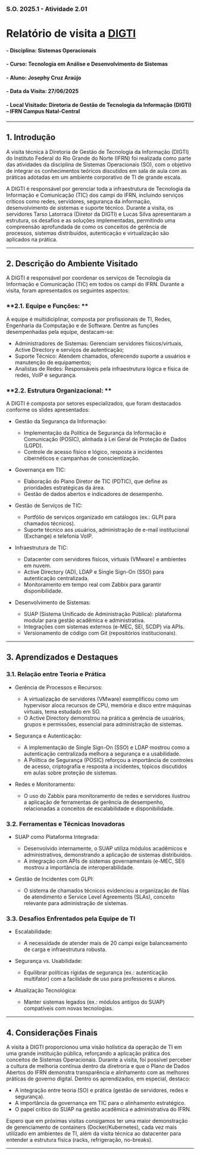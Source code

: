 ### S.O. 2025.1 - Atividade 2.01  
# Relatório de visita a [DIGTI](https://portal.ifrn.edu.br/institucional/tecnologia-da-informacao/)

#### - **Disciplina:** Sistemas Operacionais 
#### - **Curso**: Tecnologia em Análise e Desenvolvimento de Sistemas
#### - **Aluno:** Josephy Cruz Araújo
#### - **Data da Visita:** 27/06/2025
#### - **Local Visitado:** Diretoria de Gestão de Tecnologia da Informação (DIGTI) – IFRN Campus Natal-Central

---
## **1. Introdução**  
A visita técnica à Diretoria de Gestão de Tecnologia da Informação (DIGTI) do Instituto Federal do Rio Grande do Norte (IFRN) foi realizada como parte das atividades da disciplina de Sistemas Operacionais (SO), com o objetivo de integrar os conhecimentos teóricos discutidos em sala de aula com as práticas adotadas em um ambiente corporativo de TI de grande escala.

A DIGTI é responsável por gerenciar toda a infraestrutura de Tecnologia da Informação e Comunicação (TIC) dos campi do IFRN, incluindo serviços críticos como redes, servidores, segurança da informação, desenvolvimento de sistemas e suporte técnico. Durante a visita, os servidores Tarso Latorraca (Diretor da DIGTI) e Lucas Silva apresentaram a estrutura, os desafios e as soluções implementadas, permitindo uma compreensão aprofundada de como os conceitos de gerência de processos, sistemas distribuídos, autenticação e virtualização são aplicados na prática.

---

## **2. Descrição do Ambiente Visitado** 
A DIGTI é responsável por coordenar os serviços de Tecnologia da Informação e Comunicação (TIC) em todos os campi do IFRN. Durante a visita, foram apresentados os seguintes aspectos:

### **2.1. Equipe e Funções: **
A equipe é multidiciplinar, composta por profissionais de TI, Redes, Engenharia da Computação e de Software. Dentre as funções desempenhadas pela equipe, destacam-se: 
  - Administradores de Sistemas: Gerenciam servidores físicos/virtuais, Active Directory e serviços de autenticação;
  - Suporte Técnico: Atendem chamados, oferecendo suporte a usuários e manutenção de equipamentos;
  - Analistas de Redes: Responsáveis pela infraestrutura lógica e física de redes, VoIP e segurança.

### **2.2. Estrutura Organizacional: **
A DIGTI é composta por setores especializados, que foram destacados conforme os slides apresentados:

- Gestão da Segurança da Informação:
  - Implementação da Política de Segurança da Informação e Comunicação (POSIC), alinhada à Lei Geral de Proteção de Dados (LGPD).
  - Controle de acesso físico e lógico, resposta a incidentes cibernéticos e campanhas de conscientização.

- Governança em TIC:
  - Elaboração do Plano Diretor de TIC (PDTIC), que define as prioridades estratégicas da área.
  - Gestão de dados abertos e indicadores de desempenho.

- Gestão de Serviços de TIC: 
  - Portfólio de serviços organizado em catálogos (ex.: GLPI para chamados técnicos).
  - Suporte técnico aos usuários, administração de e-mail institucional (Exchange) e telefonia VoIP.

- Infraestrutura de TIC:
  - Datacenter com servidores físicos, virtuais (VMware) e ambientes em nuvem.
  - Active Directory (AD), LDAP e Single Sign-On (SSO) para autenticação centralizada.
  - Monitoramento em tempo real com Zabbix para garantir disponibilidade.

- Desenvolvimento de Sistemas:
  - SUAP (Sistema Unificado de Administração Pública): plataforma modular para gestão acadêmica e administrativa.
  - Integrações com sistemas externos (e-MEC, SEI, SCDP) via APIs.
  - Versionamento de código com Git (repositórios institucionais).

---

## **3. Aprendizados e Destaques**  

### **3.1. Relação entre Teoria e Prática**
  - Gerência de Processos e Recursos:
    - A virtualização de servidores (VMware) exemplificou como um hypervisor aloca recursos de CPU, memória e disco entre máquinas virtuais, tema estudado em SO.
    - O Active Directory demonstrou na prática a gerência de usuários, grupos e permissões, essencial para administração de sistemas.

  - Segurança e Autenticação:
    - A implementação de Single Sign-On (SSO) e LDAP mostrou como a autenticação centralizada melhora a segurança e a usabilidade.
    - A Política de Segurança (POSIC) reforçou a importância de controles de acesso, criptografia e resposta a incidentes, tópicos discutidos em aulas sobre proteção de sistemas.

  - Redes e Monitoramento:
    - O uso do Zabbix para monitoramento de redes e servidores ilustrou a aplicação de ferramentas de gerência de desempenho, relacionadas a conceitos de escalabilidade e disponibilidade.

### **3.2. Ferramentas e Técnicas Inovadoras**
  - SUAP como Plataforma Integrada:
    - Desenvolvido internamente, o SUAP utiliza módulos acadêmicos e administrativos, demonstrando a aplicação de sistemas distribuídos.
    - A integração com APIs de sistemas governamentais (e-MEC, SEI) mostrou a importância de interoperabilidade.

  - Gestão de Incidentes com GLPI:
    - O sistema de chamados técnicos evidenciou a organização de filas de atendimento e Service Level Agreements (SLAs), conceito relevante para administração de sistemas.

### **3.3. Desafios Enfrentados pela Equipe de TI**
  - Escalabilidade:
    - A necessidade de atender mais de 20 campi exige balanceamento de carga e infraestrutura robusta.

  - Segurança vs. Usabilidade:
    - Equilibrar políticas rígidas de segurança (ex.: autenticação multifator) com a facilidade de uso para professores e alunos.

  - Atualização Tecnológica:
    - Manter sistemas legados (ex.: módulos antigos do SUAP) compatíveis com novas tecnologias.  

---

## **4. Considerações Finais**  
A visita à DIGTI proporcionou uma visão holística da operação de TI em uma grande instituição pública, reforçando a aplicação prática dos conceitos de Sistemas Operacionais. Durante a visita, foi possível perceber a cultura de melhoria contínua dentro da diretroria e que o Plano de Dados Abertos do IFRN demonstra transparência e alinhamento com as melhores práticas de governo digital.
Dentro os aprendizados, em especial, destaco:
  - A integração entre teoria (SO) e prática (gestão de servidores, redes e segurança).
  - A importância da governança em TIC para o alinhamento estratégico.
  - O papel crítico do SUAP na gestão acadêmica e administrativa do IFRN.

Espero que em próximas visitas consigamos ter uma maior demonstração de gerenciamento de containers (Docker/Kubernetes), cada vez mais utilizado em ambientes de TI, além da visita técnica ao datacenter para entender a estrutura física (racks, refrigeração, no-breaks).

---
